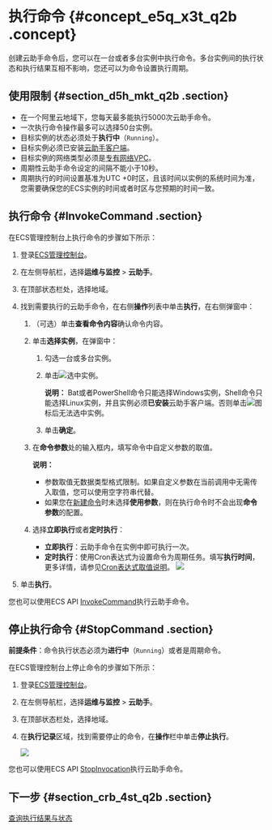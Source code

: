 # 执行命令 {#concept_e5q_x3t_q2b .concept}

创建云助手命令后，您可以在一台或者多台实例中执行命令。多台实例间的执行状态和执行结果互相不影响，您还可以为命令设置执行周期。

## 使用限制 {#section_d5h_mkt_q2b .section}

-   在一个阿里云地域下，您每天最多能执行5000次云助手命令。
-   一次执行命令操作最多可以选择50台实例。
-   目标实例的状态必须处于**执行中**（`Running`）。
-   目标实例必须已安装[云助手客户端](cn.zh-CN/部署与运维/云助手/配置云助手客户端.md#)。
-   目标实例的网络类型必须是[专有网络VPC](../../../../../cn.zh-CN/产品简介/什么是专有网络.md#)。
-   周期性云助手命令设定的间隔不能小于10秒。
-   周期执行的时间设置基准为UTC +0时区，且该时间以实例的系统时间为准，您需要确保您的ECS实例的时间或者时区与您预期的时间一致。

## 执行命令 {#InvokeCommand .section}

在ECS管理控制台上执行命令的步骤如下所示：

1.  登录[ECS管理控制台](https://ecs.console.aliyun.com)。
2.  在左侧导航栏，选择**运维与监控** \> **云助手**。
3.  在顶部状态栏处，选择地域。
4.  找到需要执行的云助手命令，在右侧**操作**列表中单击**执行**，在右侧弹窗中：
    1.  （可选）单击**查看命令内容**确认命令内容。
    2.  单击**选择实例**，在弹窗中：
        1.  勾选一台或多台实例。
        2.  单击![](http://static-aliyun-doc.oss-cn-hangzhou.aliyuncs.com/assets/img/17010/15608273808440_en-US.png)选中实例。

            **说明：** Bat或者PowerShell命令只能选择Windows实例，Shell命令只能选择Linux实例，并且实例必须**已安装**云助手客户端。否则单击![](http://static-aliyun-doc.oss-cn-hangzhou.aliyuncs.com/assets/img/17010/15608273808440_en-US.png)图标后无法选中实例。

        3.  单击**确定**。
    3.  在**命令参数**处的输入框内，填写命令中自定义参数的取值。

        **说明：** 

        -   参数取值无数据类型格式限制。如果自定义参数在当前调用中无需传入取值，您可以使用空字符串代替。
        -   如果您在[新建命令](cn.zh-CN/部署与运维/云助手/使用云助手/新建命令.md#)时未选择**使用参数**，则在执行命令时不会出现**命令参数**的配置。
    4.  选择**立即执行**或者**定时执行**：

        -   **立即执行**：云助手命令在实例中即可执行一次。
        -   **定时执行**：使用Cron表达式为设置命令为周期任务。填写**执行时间**，更多详情，请参见[Cron表达式取值说明](https://help.aliyun.com/knowledge_detail/64769.html)。
        ![](http://static-aliyun-doc.oss-cn-hangzhou.aliyuncs.com/assets/img/17010/15608273918439_zh-CN.png)

5.  单击**执行**。

您也可以使用ECS API [InvokeCommand](../cn.zh-CN/API参考/云助手/InvokeCommand.md#)执行云助手命令。

## 停止执行命令 {#StopCommand .section}

**前提条件**：命令执行状态必须为**进行中**（`Running`）或者是周期命令。

在ECS管理控制台上停止命令的步骤如下所示：

1.  登录[ECS管理控制台](https://ecs.console.aliyun.com)。
2.  在左侧导航栏，选择**运维与监控** \> **云助手**。
3.  在顶部状态栏处，选择地域。
4.  在**执行记录**区域，找到需要停止的命令，在**操作**栏中单击**停止执行**。

    ![](http://static-aliyun-doc.oss-cn-hangzhou.aliyuncs.com/assets/img/17010/15608273918527_zh-CN.png)


您也可以使用ECS API [StopInvocation](../cn.zh-CN/API参考/云助手/StopInvocation.md#)执行云助手命令。

## 下一步 {#section_crb_4st_q2b .section}

[查询执行结果与状态](cn.zh-CN/部署与运维/云助手/使用云助手/查询执行结果与状态.md#)

